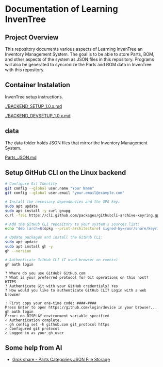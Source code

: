 # Documentation of Learning InvenTree

## Project Overview

This repository documents various aspects of Learning InvenTree an Inventory Management System. The goal is to be able to store Parts, BOM, and other aspects of the system as JSON files in this repository. Programs will also be generated to syncronize the Parts and BOM data in InvenTree with this repository.

## Container Instalation

InvenTree setup instructions.

[./BACKEND_SETUP_1.0.x.md](BACKEND_SETUP_1.0.x.md)

[./BACKEND_DEVSETUP_1.0.x.md](BACKEND_DEVSETUP_1.0.x.md)

## data

The data folder holds JSON files that mirror the Inventory Management System.

[Parts_JSON.md](Parts_JSON.md)

## Setup GitHub CLI on the Linux backend

```bash
# Configure Git Identity
git config --global user.name "Your Name"
git config --global user.email "your.email@example.com"

# Install the necessary dependencies and the GPG key:
sudo apt update
sudo apt install -y curl gnupg
curl -fsSL https://cli.github.com/packages/githubcli-archive-keyring.gpg | sudo gpg --dearmor -o /usr/share/keyrings/githubcli-archive-keyring.gpg

# Add the GitHub CLI repository to your system's sources list:
echo "deb [arch=$(dpkg --print-architecture) signed-by=/usr/share/keyrings/githubcli-archive-keyring.gpg] https://cli.github.com/packages stable main" | sudo tee /etc/apt/sources.list.d/github-cli.list > /dev/null

# Update packages and install the GitHub CLI:
sudo apt update
sudo apt install gh -y
gh --version

# Authenticate GitHub CLI (I used browser on remote)
gh auth login
```

```text
? Where do you use GitHub? GitHub.com
? What is your preferred protocol for Git operations on this host? HTTPS
? Authenticate Git with your GitHub credentials? Yes
? How would you like to authenticate GitHub CLI? Login with a web browser

! First copy your one-time code: ####-####
Press Enter to open https://github.com/login/device in your browser... gh auth login
Error: no DISPLAY environment variable specified
✓ Authentication complete.
- gh config set -h github.com git_protocol https
✓ Configured git protocol
✓ Logged in as your_gh_user
```

## Some help from AI

- [Grok share - Parts Categories JSON File Storage](https://grok.com/share/c2hhcmQtMw%3D%3D_4d021c2b-6692-4f78-95e6-f02df4ac3047)
